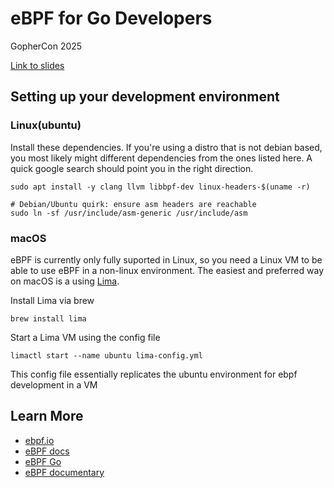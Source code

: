 # eBPF for Go Developers

GopherCon 2025

[Link to slides](https://docs.google.com/presentation/d/1_cyzyGsLsq5P_1zcEJ_ZX9EDmHWyHsGThsw6ijcK8Rg/edit?usp=sharing)

## Setting up your development environment

### Linux(ubuntu)

Install these dependencies. If you're using a distro that is not debian based, you most likely might different dependencies from the ones listed here. A quick google search should point you in the right direction.

```
sudo apt install -y clang llvm libbpf-dev linux-headers-$(uname -r)

# Debian/Ubuntu quirk: ensure asm headers are reachable
sudo ln -sf /usr/include/asm-generic /usr/include/asm

```

### macOS

eBPF is currently only fully suported in Linux, so you need a Linux VM to be able to use eBPF in a non-linux environment. The easiest and preferred way on macOS is a using [Lima](https://lima-vm.io/).

Install Lima via brew

`brew install lima`

Start a Lima VM using the config file

`limactl start --name ubuntu lima-config.yml`

This config file essentially replicates the ubuntu environment for ebpf development in a VM

## Learn More

* [ebpf.io](https://ebpf.io/)
* [eBPF docs](https://docs.ebpf.io/)
* [eBPF Go](https://ebpf-go.dev/)
* [eBPF documentary](https://www.youtube.com/watch?v=Wb_vD3XZYOA)